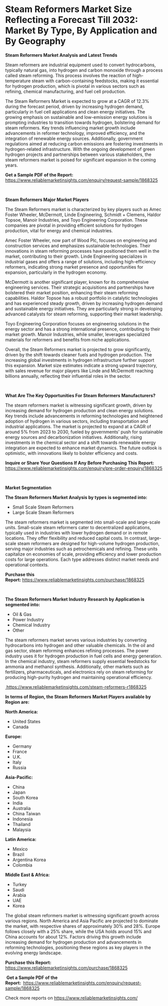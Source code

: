 <p><h1>Steam Reformers Market Size Reflecting a Forecast Till 2032: Market By Type, By Application and By Geography</h1></p><p><strong>Steam Reformers Market Analysis and Latest Trends</strong></p>
<p><p>Steam reformers are industrial equipment used to convert hydrocarbons, typically natural gas, into hydrogen and carbon monoxide through a process called steam reforming. This process involves the reaction of high-temperature steam with carbon-containing feedstocks, making it essential for hydrogen production, which is pivotal in various sectors such as refining, chemical manufacturing, and fuel cell production.</p><p>The Steam Reformers Market is expected to grow at a CAGR of 12.3% during the forecast period, driven by increasing hydrogen demand, particularly in fuel cell applications and clean energy initiatives. The growing emphasis on sustainable and low-emission energy solutions is prompting industries to transition towards hydrogen, bolstering demand for steam reformers. Key trends influencing market growth include advancements in reformer technology, improved efficiency, and the integration of renewable energy sources. Additionally, government regulations aimed at reducing carbon emissions are fostering investments in hydrogen-related infrastructure. With the ongoing development of green hydrogen projects and partnerships between various stakeholders, the steam reformers market is poised for significant expansion in the coming years.</p></p>
<p><strong>Get a Sample PDF of the Report:&nbsp;</strong> <a href="https://www.reliablemarketinsights.com/enquiry/request-sample/1868325?utm_campaign=3013&utm_medium=2&utm_source=Github&utm_content=ia&utm_term=10042025&utm_id=steam-reformers">https://www.reliablemarketinsights.com/enquiry/request-sample/1868325</a></p>
<p>&nbsp;</p>
<p><strong>Steam Reformers Major Market Players</strong></p>
<p><p>The Steam Reformers market is characterized by key players such as Amec Foster Wheeler, McDermott, Linde Engineering, Schmidt + Clemens, Haldor Topsoe, Manoir Industries, and Toyo Engineering Corporation. These companies are pivotal in providing efficient solutions for hydrogen production, vital for energy and chemical industries.</p><p>Amec Foster Wheeler, now part of Wood Plc, focuses on engineering and construction services and emphasizes sustainable technologies. Their innovations in steam reforming processes have positioned them well in the market, contributing to their growth. Linde Engineering specializes in industrial gases and offers a range of solutions, including high-efficiency reformers, indicating strong market presence and opportunities for expansion, particularly in the hydrogen economy.</p><p>McDermott is another significant player, known for its comprehensive engineering services. Their strategic acquisitions and partnerships have bolstered their market position, enhancing their steam reforming capabilities. Haldor Topsoe has a robust portfolio in catalytic technologies and has experienced steady growth, driven by increasing hydrogen demand and sustainable energy initiatives. They are particularly strong in developing advanced catalysts for steam reforming, supporting their market leadership.</p><p>Toyo Engineering Corporation focuses on engineering solutions in the energy sector and has a strong international presence, contributing to their market growth. Manoir Industries, while smaller, leverages specialized materials for reformers and benefits from niche applications.</p><p>Overall, the Steam Reformers market is projected to grow significantly, driven by the shift towards cleaner fuels and hydrogen production. The increasing global investments in hydrogen infrastructure further support this expansion. Market size estimates indicate a strong upward trajectory, with sales revenue for major players like Linde and McDermott reaching billions annually, reflecting their influential roles in the sector.</p></p>
<p>&nbsp;</p>
<p><strong>What Are The Key Opportunities For Steam Reformers Manufacturers?</strong></p>
<p><p>The steam reformers market is witnessing significant growth, driven by increasing demand for hydrogen production and clean energy solutions. Key trends include advancements in reforming technologies and heightened adoption of hydrogen in various sectors, including transportation and industrial applications. The market is projected to expand at a CAGR of around 5% from 2023 to 2030, fueled by governments' push for sustainable energy sources and decarbonization initiatives. Additionally, rising investments in the chemical sector and a shift towards renewable energy integration are expected to enhance market dynamics. The future outlook is optimistic, with innovations likely to bolster efficiency and costs.</p></p>
<p><strong>Inquire or Share Your Questions If Any Before Purchasing This Report:</strong> <a href="https://www.reliablemarketinsights.com/enquiry/pre-order-enquiry/1868325?utm_campaign=3013&utm_medium=2&utm_source=Github&utm_content=ia&utm_term=10042025&utm_id=steam-reformers">https://www.reliablemarketinsights.com/enquiry/pre-order-enquiry/1868325</a></p>
<p>&nbsp;</p>
<p><strong>Market Segmentation</strong></p>
<p><strong>The Steam Reformers Market Analysis by types is segmented into:</strong></p>
<p><ul><li>Small Scale Steam Reformers</li><li>Large Scale Steam Reformers</li></ul></p>
<p><p>The steam reformers market is segmented into small-scale and large-scale units. Small-scale steam reformers cater to decentralized applications, typically used in industries with lower hydrogen demand or in remote locations. They offer flexibility and reduced capital costs. In contrast, large-scale steam reformers are designed for high-volume hydrogen production, serving major industries such as petrochemicals and refining. These units capitalize on economies of scale, providing efficiency and lower production costs for large operations. Each type addresses distinct market needs and operational contexts.</p></p>
<p><strong>Purchase this Report:&nbsp;</strong><a href="https://www.reliablemarketinsights.com/purchase/1868325?utm_campaign=3013&utm_medium=2&utm_source=Github&utm_content=ia&utm_term=10042025&utm_id=steam-reformers">https://www.reliablemarketinsights.com/purchase/1868325</a></p>
<p>&nbsp;</p>
<p><strong>The Steam Reformers Market Industry Research by Application is segmented into:</strong></p>
<p><ul><li>Oil & Gas</li><li>Power Industry</li><li>Chemical Industry</li><li>Other</li></ul></p>
<p><p>The steam reformers market serves various industries by converting hydrocarbons into hydrogen and other valuable chemicals. In the oil and gas sector, steam reforming enhances refining processes. The power industry uses it for hydrogen production in fuel cells and energy generation. In the chemical industry, steam reformers supply essential feedstocks for ammonia and methanol synthesis. Additionally, other markets such as fertilizers, pharmaceuticals, and electronics rely on steam reforming for producing high-purity hydrogen and maintaining operational efficiency.</p></p>
<p><a href="https://www.reliablemarketinsights.com/steam-reformers-r1868325?utm_campaign=3013&utm_medium=2&utm_source=Github&utm_content=ia&utm_term=10042025&utm_id=steam-reformers">&nbsp;https://www.reliablemarketinsights.com/steam-reformers-r1868325</a></p>
<p><strong>In terms of Region, the Steam Reformers Market Players available by Region are:</strong></p>
<p>
    <p> <strong> North America: </strong>
        <ul>
            <li>United States</li>
            <li>Canada</li>
        </ul>
        </p> 
    <p> <strong> Europe: </strong>
        <ul>
            <li>Germany</li>
            <li>France</li>
            <li>U.K.</li>
            <li>Italy</li>
            <li>Russia</li>
        </ul>
        </p> 
    <p> <strong> Asia-Pacific: </strong>
        <ul>
            <li>China</li>
            <li>Japan</li>
            <li>South Korea</li>
            <li>India</li>
            <li>Australia</li>
            <li>China Taiwan</li>
            <li>Indonesia</li>
            <li>Thailand</li>
            <li>Malaysia</li>
        </ul>
        </p> 
    <p> <strong> Latin America: </strong>
        <ul>
            <li>Mexico</li>
            <li>Brazil</li>
            <li>Argentina Korea</li>
            <li>Colombia</li>
        </ul>
        </p> 
    <p> <strong> Middle East & Africa: </strong>
        <ul>
            <li>Turkey</li>
            <li>Saudi</li>
            <li>Arabia</li>
            <li>UAE</li>
            <li>Korea</li>
        </ul>
    </p>
    </p>
<p><p>The global steam reformers market is witnessing significant growth across various regions. North America and Asia Pacific are projected to dominate the market, with respective shares of approximately 30% and 28%. Europe follows closely with a 25% share, while the USA holds around 15% and China accounts for about 12%. Factors driving this growth include increasing demand for hydrogen production and advancements in reforming technologies, positioning these regions as key players in the evolving energy landscape.</p></p>
<p><strong>Purchase this Report: </strong><a href="https://www.reliablemarketinsights.com/purchase/1868325?utm_campaign=3013&utm_medium=2&utm_source=Github&utm_content=ia&utm_term=10042025&utm_id=steam-reformers">https://www.reliablemarketinsights.com/purchase/1868325</a></p>
<p>&nbsp;<strong>Get a Sample PDF of the Report:&nbsp;&nbsp;</strong><a href="https://www.reliablemarketinsights.com/enquiry/request-sample/1868325?utm_campaign=3013&utm_medium=2&utm_source=Github&utm_content=ia&utm_term=10042025&utm_id=steam-reformers">https://www.reliablemarketinsights.com/enquiry/request-sample/1868325</a></p>
<p><strong></strong></p>
<p>Check more reports on <a href="https://www.reliablemarketinsights.com/?utm_campaign=3013&utm_medium=2&utm_source=Github&utm_content=ia&utm_term=10042025&utm_id=steam-reformers">https://www.reliablemarketinsights.com/</a></p>